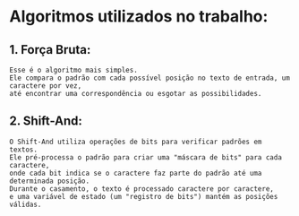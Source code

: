 # Algoritmos utilizados no trabalho:

## 1. Força Bruta: 
    Esse é o algoritmo mais simples. 
    Ele compara o padrão com cada possível posição no texto de entrada, um caractere por vez, 
    até encontrar uma correspondência ou esgotar as possibilidades.

## 2. Shift-And:
    O Shift-And utiliza operações de bits para verificar padrões em textos. 
    Ele pré-processa o padrão para criar uma "máscara de bits" para cada caractere, 
    onde cada bit indica se o caractere faz parte do padrão até uma determinada posição. 
    Durante o casamento, o texto é processado caractere por caractere, 
    e uma variável de estado (um "registro de bits") mantém as posições válidas.